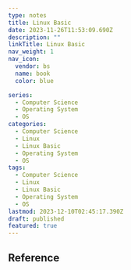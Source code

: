 ```yaml
---
type: notes
title: Linux Basic
date: 2023-11-26T11:53:09.690Z
description: ""
linkTitle: Linux Basic
nav_weight: 1
nav_icon:
  vendor: bs
  name: book
  color: blue

series:
  - Computer Science
  - Operating System
  - OS
categories:
  - Computer Science
  - Linux
  - Linux Basic
  - Operating System
  - OS
tags:
  - Computer Science
  - Linux
  - Linux Basic
  - Operating System
  - OS
lastmod: 2023-12-10T02:45:17.390Z
draft: published
featured: true
---
```


## Reference
